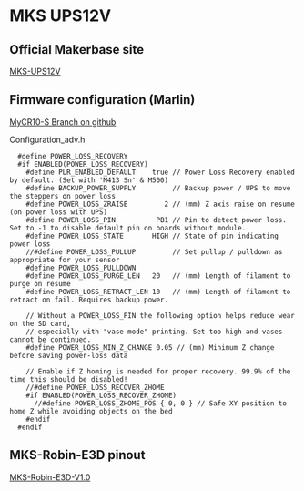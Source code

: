 # MKS UPS12V

## Official Makerbase site

[MKS-UPS12V](https://github.com/makerbase-mks/MKS-Power-Control/tree/master/MKS%20UPS12V-24V)

## Firmware configuration (Marlin)

[MyCR10-S Branch on github](https://github.com/pierre-quelin/Marlin)

Configuration_adv.h

      #define POWER_LOSS_RECOVERY
      #if ENABLED(POWER_LOSS_RECOVERY)
        #define PLR_ENABLED_DEFAULT    true // Power Loss Recovery enabled by default. (Set with 'M413 Sn' & M500)
        #define BACKUP_POWER_SUPPLY         // Backup power / UPS to move the steppers on power loss
        #define POWER_LOSS_ZRAISE         2 // (mm) Z axis raise on resume (on power loss with UPS)
        #define POWER_LOSS_PIN          PB1 // Pin to detect power loss. Set to -1 to disable default pin on boards without module.
        #define POWER_LOSS_STATE       HIGH // State of pin indicating power loss
        //#define POWER_LOSS_PULLUP         // Set pullup / pulldown as appropriate for your sensor
        #define POWER_LOSS_PULLDOWN
        #define POWER_LOSS_PURGE_LEN   20   // (mm) Length of filament to purge on resume
        #define POWER_LOSS_RETRACT_LEN 10   // (mm) Length of filament to retract on fail. Requires backup power.
    
        // Without a POWER_LOSS_PIN the following option helps reduce wear on the SD card,
        // especially with "vase mode" printing. Set too high and vases cannot be continued.
        #define POWER_LOSS_MIN_Z_CHANGE 0.05 // (mm) Minimum Z change before saving power-loss data
    
        // Enable if Z homing is needed for proper recovery. 99.9% of the time this should be disabled!
        //#define POWER_LOSS_RECOVER_ZHOME
        #if ENABLED(POWER_LOSS_RECOVER_ZHOME)
          //#define POWER_LOSS_ZHOME_POS { 0, 0 } // Safe XY position to home Z while avoiding objects on the bed
        #endif
      #endif

## MKS-Robin-E3D pinout

[MKS-Robin-E3D-V1.0](https://github.com/pierre-quelin/cr10s/blob/master/MKS_UPS12V/MKS-Robin-E3D-V1.0.jpg)

